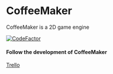 # CoffeeMaker

CoffeeMaker is a 2D game engine

[![CodeFactor](https://www.codefactor.io/repository/github/obscurelyme/coffeemaker/badge)](https://www.codefactor.io/repository/github/obscurelyme/coffeemaker)

#### Follow the development of CoffeeMaker

[Trello](https://trello.com/b/j6CsKZz1/coffeemaker)

